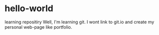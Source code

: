 # hello-world
learning repositiry
Well, I'm learning git. I wont link to git.io and create my personal web-page like portfolio.  
